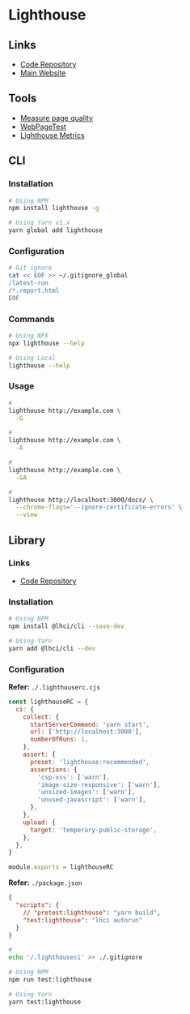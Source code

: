 # Lighthouse

## Links

- [Code Repository](https://github.com/GoogleChrome/lighthouse)
- [Main Website](https://developers.google.com/web/tools/lighthouse/)

## Tools

- [Measure page quality](https://web.dev/measure/)
- [WebPageTest](https://webpagetest.org/)
- [Lighthouse Metrics](https://lighthouse-metrics.com/)

## CLI

### Installation

```sh
# Using NPM
npm install lighthouse -g

# Using Yarn v1.x
yarn global add lighthouse
```

### Configuration

```sh
# Git ignore
cat << EOF >> ~/.gitignore_global
/latest-run
/*.report.html
EOF
```

### Commands

```sh
# Using NPX
npx lighthouse --help

# Using Local
lighthouse --help
```

### Usage

```sh
#
lighthouse http://example.com \
  -G

#
lighthouse http://example.com \
  -A

#
lighthouse http://example.com \
  -GA

#
lighthouse http://localhost:3000/docs/ \
  --chrome-flags='--ignore-certificate-errors' \
  --view
```

## Library

### Links

- [Code Repository](https://github.com/GoogleChrome/lighthouse-ci)

### Installation

```sh
# Using NPM
npm install @lhci/cli --save-dev

# Using Yarn
yarn add @lhci/cli --dev
```

### Configuration

**Refer:** `./.lighthouserc.cjs`

```cjs
const lighthouseRC = {
  ci: {
    collect: {
      startServerCommand: 'yarn start',
      url: ['http://localhost:3000'],
      numberOfRuns: 1,
    },
    assert: {
      preset: 'lighthouse:recommended',
      assertions: {
        'csp-xss': ['warn'],
        'image-size-responsive': ['warn'],
        'unsized-images': ['warn'],
        'unused-javascript': ['warn'],
      },
    },
    upload: {
      target: 'temporary-public-storage',
    },
  },
}

module.exports = lighthouseRC
```

**Refer:** `./package.json`

```json
{
  "scripts": {
    // "pretest:lighthouse": "yarn build",
    "test:lighthouse": "lhci autorun"
  }
}
```

```sh
#
echo '/.lighthouseci' >> ./.gitignore

# Using NPM
npm run test:lighthouse

# Using Yarn
yarn test:lighthouse
```

<!--
lhci collect
lhci upload
lhci assert
lhci autorun
lhci healthcheck
lhci open
lhci wizard
lhci server
-->
